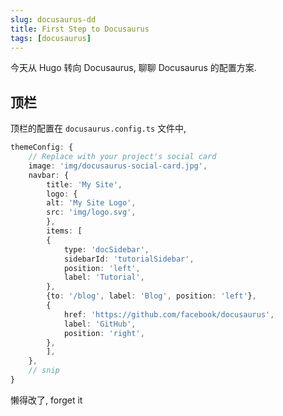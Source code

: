 ```yaml
---
slug: docusaurus-dd
title: First Step to Docusaurus
tags: [docusaurus]
---
```

今天从 Hugo 转向 Docusaurus, 聊聊 Docusaurus 的配置方案.

<!-- truncate -->

## 顶栏
顶栏的配置在 `docusaurus.config.ts` 文件中, 
```ts
themeConfig: {
    // Replace with your project's social card
    image: 'img/docusaurus-social-card.jpg',
    navbar: {
        title: 'My Site',
        logo: {
        alt: 'My Site Logo',
        src: 'img/logo.svg',
        },
        items: [
        {
            type: 'docSidebar',
            sidebarId: 'tutorialSidebar',
            position: 'left',
            label: 'Tutorial',
        },
        {to: '/blog', label: 'Blog', position: 'left'},
        {
            href: 'https://github.com/facebook/docusaurus',
            label: 'GitHub',
            position: 'right',
        },
        ],
    },
    // snip
}
```

懒得改了, forget it

